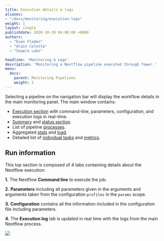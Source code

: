 ```yaml
---
title: Execution details & logs
aliases:
- "/docs/monitoring/execution-logs"
weight: 1
layout: single
publishdate: 2020-10-20 04:00:00 +0000
authors:
  - "Evan Floden"
  - "Alain Coletta"
  - "Seqera Labs"

headline: 'Monitoring & Logs'
description: 'Monitoring a Nextflow pipeline executed through Tower.'
menu:
  docs:
    parent: Monitoring Pipelines
    weight: 2
---
```


Selecting a pipeline on the navigation bar will display the workflow details in the main monitoring panel. The main window contains:

* [Execution section](#run-information) with command-line, parameters, configuration, and execution logs in real-time.
* [Summary](/docs/monitoring/summary/) and [status section](/docs/monitoring/summary/).
* List of pipeline [processes](/docs/monitoring/processes/).
* Aggregated [stats](/docs/monitoring/aggregate_stats/) and [load](/docs/monitoring/aggregate_stats/#load-and-utilization).
* Detailed list of [individual tasks](/docs/monitoring/tasks/#task-table) and [metrics](/docs/monitoring/tasks/#resource-metrics).

## Run information

This top section is composed of 4 tabs containing details about the Nextflow execution:

**1.** The Nextflow **Command line** to execute the job.

**2.** **Parameters** including all parameters given in the arguments and arguments taken from the configuration `profiles` in the `params` scope.

**3.** **Configuration** contains all the information included in the configuration file including parameters.

**4.** The **Execution log** tab is updated in real time with the logs from the main Nextflow process.

![](/uploads/2020/10/monitoring_exec_log.png)


